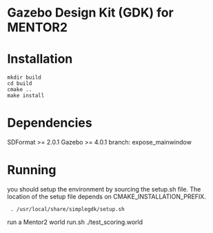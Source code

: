 Gazebo Design Kit (GDK) for MENTOR2
===


Installation
===

    mkdir build
    cd build
    cmake ..
    make install


Dependencies
===

SDFormat >= 2.0.1
Gazebo >= 4.0.1
    branch: expose_mainwindow

Running
===

you should setup the environment by sourcing the setup.sh file. The location of the setup file depends on CMAKE_INSTALLATION_PREFIX.
 
     . /usr/local/share/simplegdk/setup.sh
     
run a Mentor2  world
    run.sh ./test_scoring.world